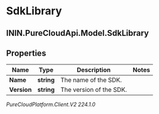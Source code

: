# SdkLibrary

## ININ.PureCloudApi.Model.SdkLibrary

## Properties

|Name | Type | Description | Notes|
|------------ | ------------- | ------------- | -------------|
| **Name** | **string** | The name of the SDK. | |
| **Version** | **string** | The version of the SDK. | |



_PureCloudPlatform.Client.V2 224.1.0_

